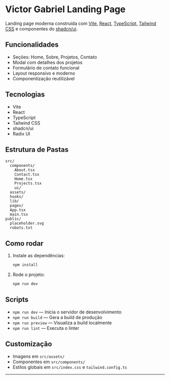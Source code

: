 # Victor Gabriel Landing Page

Landing page moderna construída com [Vite](https://vitejs.dev/), [React](https://react.dev/), [TypeScript](https://www.typescriptlang.org/), [Tailwind CSS](https://tailwindcss.com/) e componentes do [shadcn/ui](https://ui.shadcn.com/).

## Funcionalidades

- Seções: Home, Sobre, Projetos, Contato
- Modal com detalhes dos projetos
- Formulário de contato funcional
- Layout responsivo e moderno
- Componentização reutilizável

## Tecnologias

- Vite
- React
- TypeScript
- Tailwind CSS
- shadcn/ui
- Radix UI

## Estrutura de Pastas

```
src/
  components/
    About.tsx
    Contact.tsx
    Home.tsx
    Projects.tsx
    ui/
  assets/
  hooks/
  lib/
  pages/
  App.tsx
  main.tsx
public/
  placeholder.svg
  robots.txt
```

## Como rodar

1. Instale as dependências:
   ```sh
   npm install
   ```
2. Rode o projeto:
   ```sh
   npm run dev
   ```

## Scripts

- `npm run dev` — Inicia o servidor de desenvolvimento
- `npm run build` — Gera a build de produção
- `npm run preview` — Visualiza a build localmente
- `npm run lint` — Executa o linter

## Customização

- Imagens em `src/assets/`
- Componentes em `src/components/`
- Estilos globais em `src/index.css` e `tailwind.config.ts`

---

